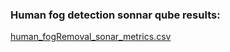 ### Human fog detection sonnar qube results:



[human_fogRemoval_sonar_metrics.csv](https://github.com/user-attachments/files/19638908/human_fogRemoval_sonar_metrics.csv)
